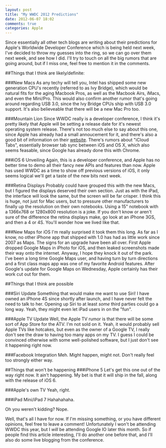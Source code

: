 ```yaml
---
layout: post
title: "My WWDC 2012 Predictions"
date: 2012-06-07 18:02
comments: true
categories: Apple
---
```


Since essentially all other tech blogs are writing about their predictions for Apple's Worldwide Developer Conference which is being held next week, I've decided to throw my guesses into the ring, so we can go over them next week, and see how I did. I'll try to touch on all the big rumors that are going around, but if I miss one, feel free to mention it in the comments.

##Things that I think are likely/definite:

###New Macs
As any techy will tell you, Intel has shipped some new generation CPU's recently (referred to as Ivy Bridge), which would be natural fits for the aging Macbook Pros, as well as the Macbook Airs, iMacs, and even the Mini/Pro. This would also confirm another rumor that's going around regarding USB 3.0, since the Ivy Bridge CPUs ship with USB 3.0 support. It's also believeable that there will be a new Mac Pro too.

<!-- more --> 

###Mountain Lion
Since WWDC really is a developer conference, I think it's pretty likely that Apple will be setting a release date for it's newest operating system release. There's not too much else to say about this one, since Apple has already had a small annoucement for it, and there's also a good bit of information on their [website](http://www.apple.com/macosx/mountain-lion/). There's rumors about "iCloud Tabs", essentially browser tab sync between iOS and OS X, which also seems feasable, since Google has already done this with Chrome.

###iOS 6 Unveiling
Again, this is a developer conference, and Apple has no better time to demo all their fancy new APIs and features than now. Apple has used WWDC as a time to show off previous versions of iOS, it only seems logical we'll get a taste of the new bits next week. 

###Retina Displays
Probably could have grouped this with the new Macs, but I figured the displays deserved their own section. Just as with the iPad, the interface will look the same, but the screen will be far crisper. I think this is huge, not just for Mac users, but to pressure other manufacturers to finally up the resolution on their own notebooks. Using a 15" notebook with a 1366x768 or 1280x800 resolution is a joke. If you don't know or aren't sure of the difference the retina displays make, go look at an iPhone 3GS, and then a 4 or 4S. You'll wonder how we lived like that. 

###New Maps for iOS
I'm really surprised it took them this long. As far as I know, no other iPhone app that shipped with 1.0 has had as little work since 2007 as Maps. The signs for an upgrade have been all over. First Apple dropped Google Maps in iPhoto for iOS, and then leaked screenshots made their way onto the internet. Anyway, I hope they knock it out of the park. I've been a long time Google Maps user, and having turn by turn directions and a first class maps app was one of my favorite Android features. After Google's update for Google Maps on Wednesday, Apple certainly has their work cut out for them.

##Things that I think are possible

###Siri Update
Something that would make me want to use Siri! I have owned an iPhone 4S since shortly after launch, and I have never felt the need to talk to her. Opening up Siri to at least *some* third parties could go a long way. Yeah, they might even let iPad users in on the "fun".

###Apple TV Update
Well, the Apple TV rumor is that there will be some sort of App Store for the ATV. I'm not sold on it. Yeah, it would probably sell Apple TVs like hotcakes, but even as the owner of a Google TV, I really don't see the draw to having too many apps on my TV. I guess I could be convinced otherwise with some well-polished software, but I just don't see it happening right now.

###Facebook Integration
Meh. Might happen, might not. Don't really feel too strongly either way.

<!--##Things I think are unlikely-->

##Things that won't be happening
###iPhone 5
Let's get this one out of the way right now. It ain't happening. My bet is that it will ship in the fall, along with the release of iOS 6.

###Apple's own TV
Yeah, right.

###iPad Mini/iPad 7
Hahahahaha.

Oh you weren't kidding? Nope.  



Well, that's all I have for now. If I'm missing something, or you have different opinions, feel free to leave a comment! Unfortunately I won't be attending WWDC this year, but I *will* be attending Google IO later this month. So if people find this article interesting, I'll do another one before that, and I'll also do some live blogging from the conference.